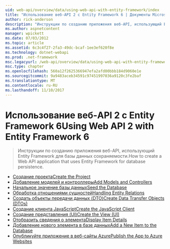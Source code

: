 ```yaml
---
uid: web-api/overview/data/using-web-api-with-entity-framework/index
title: "Использование веб-API 2 с Entity Framework 6 | Документы Microsoft"
author: rick-anderson
description: "Инструкции по созданию приложения веб-API, использующий Entity Framework для базы данных сохраняемости."
ms.author: aspnetcontent
manager: wpickett
ms.date: 07/03/2012
ms.topic: article
ms.assetid: 6c3c4f27-2fa3-49dc-bcaf-1ee3ef620f8e
ms.technology: dotnet-webapi
ms.prod: .net-framework
msc.legacyurl: /web-api/overview/data/using-web-api-with-entity-framework
msc.type: chapter
ms.openlocfilehash: 560a12f2625366947efa2afd00bbb184d9060e1e
ms.sourcegitcommit: 9a9483aceb34591c97451997036a9120c3fe2baf
ms.translationtype: MT
ms.contentlocale: ru-RU
ms.lasthandoff: 11/10/2017
---
```

<a name="using-web-api-2-with-entity-framework-6"></a><span data-ttu-id="11319-103">Использование веб-API 2 с Entity Framework 6</span><span class="sxs-lookup"><span data-stu-id="11319-103">Using Web API 2 with Entity Framework 6</span></span>
====================
> <span data-ttu-id="11319-104">Инструкции по созданию приложения веб-API, использующий Entity Framework для базы данных сохраняемости.</span><span class="sxs-lookup"><span data-stu-id="11319-104">How to create a Web API application that uses Entity Framework for database persistence.</span></span>


- [<span data-ttu-id="11319-105">Создание проекта</span><span class="sxs-lookup"><span data-stu-id="11319-105">Create the Project</span></span>](part-1.md)
- [<span data-ttu-id="11319-106">Добавление моделей и контроллеры</span><span class="sxs-lookup"><span data-stu-id="11319-106">Add Models and Controllers</span></span>](part-2.md)
- [<span data-ttu-id="11319-107">Начальное значение базы данных</span><span class="sxs-lookup"><span data-stu-id="11319-107">Seed the Database</span></span>](part-3.md)
- [<span data-ttu-id="11319-108">Обработка отношениями сущностей</span><span class="sxs-lookup"><span data-stu-id="11319-108">Handling Entity Relations</span></span>](part-4.md)
- [<span data-ttu-id="11319-109">Создать объекты передачи данных (DTO)</span><span class="sxs-lookup"><span data-stu-id="11319-109">Create Data Transfer Objects (DTOs)</span></span>](part-5.md)
- [<span data-ttu-id="11319-110">Создание клиента JavaScript</span><span class="sxs-lookup"><span data-stu-id="11319-110">Create the JavaScript Client</span></span>](part-6.md)
- [<span data-ttu-id="11319-111">Создание представления (UI)</span><span class="sxs-lookup"><span data-stu-id="11319-111">Create the View (UI)</span></span>](part-7.md)
- [<span data-ttu-id="11319-112">Отобразить сведения о элемента</span><span class="sxs-lookup"><span data-stu-id="11319-112">Display Item Details</span></span>](part-8.md)
- [<span data-ttu-id="11319-113">Добавление нового элемента в базе данных</span><span class="sxs-lookup"><span data-stu-id="11319-113">Add a New Item to the Database</span></span>](part-9.md)
- [<span data-ttu-id="11319-114">Опубликуйте приложение в веб-сайты Azure</span><span class="sxs-lookup"><span data-stu-id="11319-114">Publish the App to Azure Websites</span></span>](part-10.md)
